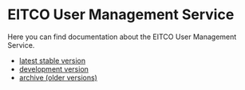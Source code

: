 
# EITCO User Management Service

Here you can find documentation about the EITCO User Management Service.

 * [latest stable version](latest)
 * [development version](development)
 * [archive (older versions)](archive.html)
